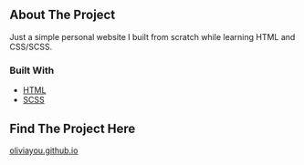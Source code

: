 ## About The Project

Just a simple personal website I built from scratch while learning HTML and CSS/SCSS.

### Built With
* [HTML](https://html.com/)
* [SCSS](https://sass-lang.com/)

## Find The Project Here

[oliviayou.github.io](https://oliviayou.github.io/)

